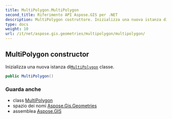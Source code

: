 ```yaml
---
title: MultiPolygon.MultiPolygon
second_title: Riferimento API Aspose.GIS per .NET
description: MultiPolygon costruttore. Inizializza una nuova istanza diMultiPolygon classe.
type: docs
weight: 10
url: /it/net/aspose.gis.geometries/multipolygon/multipolygon/
---
```

## MultiPolygon constructor

Inizializza una nuova istanza di[`MultiPolygon`](../) classe.

```csharp
public MultiPolygon()
```

### Guarda anche

* class [MultiPolygon](../)
* spazio dei nomi [Aspose.Gis.Geometries](../../multipolygon/)
* assemblea [Aspose.GIS](../../../)


